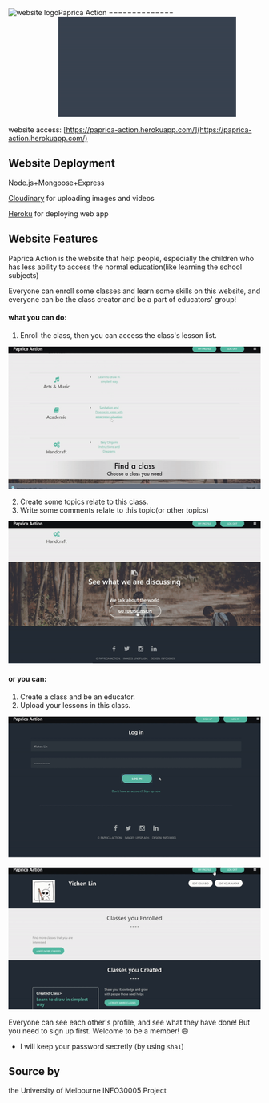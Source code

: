 <img src="https://raw.githubusercontent.com/yttrium7/paprica-action-v2.0/master/public/favicon.ico" alt="website logo" height=50 align=left>
Paprica Action
==============
<img src=https://github.com/yttrium7/paprica-action-v2.0/blob/master/paprica-clips/paprica-clip-title.gif height=200>

website access: [https://paprica-action.herokuapp.com/](https://paprica-action.herokuapp.com/)
## Website Deployment
Node.js+Mongoose+Express

[Cloudinary](https://cloudinary.com/console) for uploading images and videos

[Heroku](https://devcenter.heroku.com/) for deploying web app

## Website Features

Paprica Action is the website that help people, especially the children who has less ability to access the normal education(like learning the school subjects)

Everyone can enroll some classes and learn some skills on this website, and everyone can be the class creator and be a part of educators' group!

#### what you can do:
1. Enroll the class, then you can access the class's lesson list.

![clip-4](https://github.com/yttrium7/paprica-action-v2.0/blob/master/paprica-clips/paprica-clip-4.gif)

2. Create some topics relate to this class.
3. Write some comments relate to this topic(or other topics)

![clip-2](https://github.com/yttrium7/paprica-action-v2.0/blob/master/paprica-clips/paprica-clip-2.gif)


#### or you can:
1. Create a class and be an educator.
2. Upload your lessons in this class.

![clip-1](https://github.com/yttrium7/paprica-action-v2.0/blob/master/paprica-clips/paprica-clip-1.gif)

![clip-3](https://github.com/yttrium7/paprica-action-v2.0/blob/master/paprica-clips/paprica-clip-3.gif)

Everyone can see each other's profile, and see what they have done!
But you need to sign up first. Welcome to be a member! 😄

* I will keep your password secretly (by using `sha1`)

## Source by
the University of Melbourne INFO30005 Project

